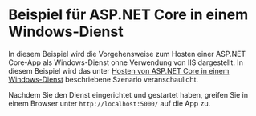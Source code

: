 # <a name="aspnet-core-windows-service-sample"></a>Beispiel für ASP.NET Core in einem Windows-Dienst

In diesem Beispiel wird die Vorgehensweise zum Hosten einer ASP.NET Core-App als Windows-Dienst ohne Verwendung von IIS dargestellt. In diesem Beispiel wird das unter [Hosten von ASP.NET Core in einem Windows-Dienst](https://docs.microsoft.com/aspnet/core/host-and-deploy/windows-service) beschriebene Szenario veranschaulicht.

Nachdem Sie den Dienst eingerichtet und gestartet haben, greifen Sie in einem Browser unter `http://localhost:5000/` auf die App zu.
